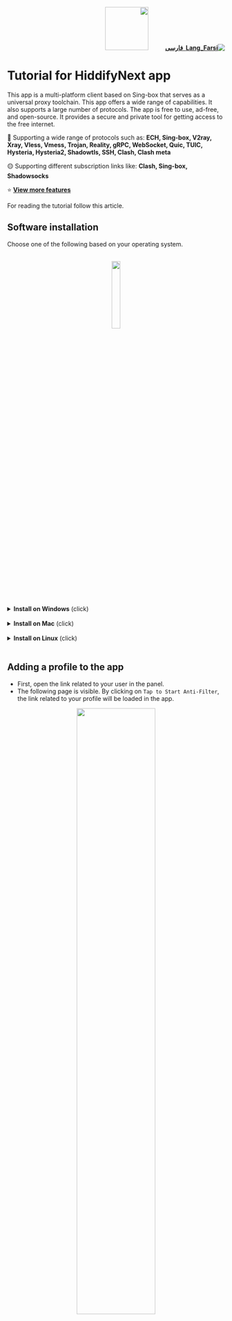 <div dir="rtl" markdown="1">

[**![Lang_Farsi](https://user-images.githubusercontent.com/125398461/234186932-52f1fa82-52c6-417f-8b37-08fe9250a55f.png) &nbsp;فارسی**](https://github.com/hiddify/Hiddify-Server/wiki/%D8%A2%D9%85%D9%88%D8%B2%D8%B4-%DA%A9%D8%A7%D8%B1-%D8%A8%D8%A7-%D9%86%D8%B1%D9%85%E2%80%8C%D8%A7%D9%81%D8%B2%D8%A7%D8%B1-%D9%87%DB%8C%D8%AF%DB%8C%D9%81%D8%A7%DB%8C%E2%80%8C%D9%86%DA%A9%D8%B3%D8%AA)&nbsp;&nbsp;&nbsp;&nbsp;&nbsp;&nbsp;&nbsp;&nbsp;&nbsp;&nbsp;<a href="/manager/wiki/All-tutorials-and-videos"><img width="100" src="https://github.com/hiddify/hiddify-config/assets/125398461/8ac5b906-105c-4b98-acf5-0e12e39e33f6" /></a>
</div>

# Tutorial for HiddifyNext app
This app is a multi-platform client based on Sing-box that serves as a universal proxy toolchain. This app offers a wide range of capabilities. It also supports a large number of protocols. The app is free to use, ad-free, and open-source. It provides a secure and private tool for getting access to the free internet.

🚀 Supporting a wide range of protocols such as: 
**ECH, Sing-box, V2ray, Xray, Vless, Vmess, Trojan, Reality, gRPC, WebSocket, Quic, TUIC, Hysteria, Hysteria2, Shadowtls, SSH, Clash, Clash meta**

🟡 Supporting different subscription links like: **Clash, Sing-box, Shadowsocks**

⭐ **[View more features](https://github.com/hiddify/hiddify-next/blob/main/README.md#-main-features)** 

For reading the tutorial follow this article. 

## Software installation

Choose one of the following based on your operating system.

<br>
<div align=center markdown=1> <a href="https://play.google.com/store/apps/details?id=app.hiddify.com"><img width=20% src="https://github.com/hiddify/hiddify-next/blob/main/docs/google-play-badge.png"></a>
</div>
<br>
<details markdown="1"> <summary><b>Install on Windows</b> (click)</summary>

- First download the program from [here](https://app.hiddify.com/win).

- Now run the downloaded file. This Windows security message will appear and you must click `Yes`.

<div align=center markdown=1><img width=30% src="https://github.com/hiddify/Hiddify-Server/assets/125398461/e4174de0-10b5-4b46-9baf-2e302162da5a">

</div>

- In Windows 11, a warning may be displayed like this, click on `More info`.

<div align=center markdown=1><img width=40% src="https://github.com/hiddify/Hiddify-Server/assets/125398461/8a3bc452-004d-4be7-a9bb-21aad90db7fc">

</div>

- Then click `Run Anyway` to open the file.

<div align=center markdown=1><img width=40% src="https://github.com/hiddify/Hiddify-Server/assets/125398461/36293a7c-f56a-4811-8302-474874654b70">

</div>

- In the next step, it displays the installation location of the program, which you can change if needed and click `Next`.

<div align=center markdown=1>
<img width=60% src="https://github.com/hiddify/Hiddify-Server/assets/125398461/7196a86f-3f74-4177-b611-19b484e0da9a">

</div>

- At this stage, it asks you for more settings, such as creating a shortcut on the desktop and enabling Automatically start the app. You can choose the options you want and click `Next`.

<div align=center markdown=1><img width=60% src="https://github.com/hiddify/Hiddify-Server/assets/125398461/bcac0d1e-f8d8-46d9-bedc-4fe04571a504">

</div>

- Now just click `Install `to start installing the program.

<div align=center markdown=1>
<img width=60% src="https://github.com/hiddify/Hiddify-Server/assets/125398461/980314df-c907-407c-aa4d-a94d4d492b66">

</div>

- In this way, the program starts to install.


<div align=center markdown=1>
<img width=60% src="https://github.com/hiddify/Hiddify-Server/assets/125398461/1aee90d0-dde1-4bf8-b673-058fc0e9204a">

</div>

- At the end of the installation, the following window will appear, click `Finish`.

<div align=center markdown=1>
<img width=60% src="https://github.com/hiddify/Hiddify-Server/assets/125398461/4a8849c5-24f0-4376-be4d-355eb754f395">

</div>


- Now the program is running. If it does not run, run its shortcut on the desktop.

- The first time it will ask you for your language and location settings. Click on `Language `to change the language and click on `Region `to change the region and choose the options you want and run the program.

<div align=center markdown=1>
<img width=60% src="https://github.com/hiddify/Hiddify-Server/assets/125398461/0d50c68f-d6e5-45f3-b86a-0f0217b29867">

</div>

- `Enable Analytics` help us collect data to improve the app



- In the next step, the program will open.

<div align=center markdown=1>
<img width=60% src="https://github.com/hiddify/Hiddify-Server/assets/125398461/9ff5d21c-7fbf-4183-96bb-acd12cebf2a8">

</div>

- The next time you run the program, you will always face this page and the previous steps will not be needed.

> Note: As you know, Windows 7 is no longer supported by Microsoft. Therefore, you may encounter problems when installing this program on Windows 7. It is possible that your problem will be solved by installing [this package](https://www.google.com/search?q=%D8%AF%D8%A7%D9%86%D9%84%D9%88%D8%AF+visual+c%2B%2B&sca_esv=570966760&source=hp&ei=IsIeZbLFIsyp5NoPy_2B4As&iflsig=AO6bgOgAAAAAZR7QMkjEd1aXYyjVQxAzwcErW5_B47mY&oq=%D8%AF%D8%A7%D9%86%D9%84%D9%88%D8%AF+visual&gs_lp=Egdnd3Mtd2l6IhPYr9in2YbZhNmI2K8gdmlzdWFsKgIIADIFEAAYgAQyBRAAGIAEMgUQABiABDIFEAAYgAQyBRAAGIAESNY_UP4KWNcycAR4AJABAJgBigOgAZMuqgEEMy0xNrgBA8gBAPgBAagCCsICEBAuGAMYjwEY5QIY6gIYjAPCAhAQABgDGI8BGOUCGOoCGIwDwgILEAAYgAQYsQMYgwHCAgsQLhiABBixAxiDAcICERAuGIAEGLEDGIMBGMcBGNEDwgILEC4YigUYsQMYgwHCAgsQABiKBRixAxiDAcICDhAuGIAEGLEDGMcBGNEDwgIIEAAYgAQYsQPCAgsQLhiDARixAxiABMICERAuGIMBGMcBGLEDGNEDGIAEwgIIEC4YsQMYgATCAgUQLhiABMICBBAAGAM), but if you still could not install the program, we recommend using Windows 10 with 64-bit architecture.

</details>
<br>

<details markdown="1"> <summary><b>Install on Mac</b> (click)</summary>

- First, download the program from [here](https://app.hiddify.com/mac).

- Then find the downloaded file in `Downloads` and open it.

<div align=center markdown=1>
<img width=60% alt="Downloaded_App" src="https://github.com/hiddify/Hiddify-Server/assets/125398461/e6cbdb24-ef18-49a0-9c40-0f4ea4859def"><center>

</div>

- Now program the file and drop it in `Applications`. With this, the application file will be transferred to the `Applications` section.

<div align=center markdown=1><img width=60% alt="drag_app" src="https://github.com/hiddify/Hiddify-Server/assets/125398461/07fa37b8-fc37-4613-b148-2eb932a3d53a">
</div>

- Now the program is permanently copied to the `Applications`. Double click on it to run.

<div align=center markdown=1><img width="60% alt="App in Application" src="https://github.com/hiddify/Hiddify-Server/assets/125398461/8a32bcd9-367d-4cf1-8951-c764b5f86795">
</div>

- This message is given the first time you open the app because it was downloaded from a source other than the `App Store`.

<div align=center markdown=1><img width=30% alt="Cannot open" src="https://github.com/hiddify/Hiddify-Server/assets/125398461/a65690ed-e169-4c9d-a908-93a4260fddf1">
</div>

- Go to the `Security and Privacy` section and click `Open Anyway` in the `General` tab.

<div align=center markdown=1><img width=60% alt="open for ever" src="https://github.com/hiddify/Hiddify-Server/assets/125398461/97fa1692-5eb2-436c-9070-804a71c3bc81">
</div>

- Now click on `Open`.

<div align=center markdown=1><img width=60% alt="open for ever" src="https://github.com/hiddify/Hiddify-Server/assets/125398461/cbdec7f8-e12e-4613-b51d-9870df2acd49">
</div>

- Go to the `Applications` section again and open the program easily.
- The first time it will ask you for your language and location settings. Click on `Language `to change the language and click on `Region `to change the region and choose the options you want and run the program.

<div align=center markdown=1>
<img width=60% src="https://github.com/hiddify/Hiddify-Server/assets/125398461/0d50c68f-d6e5-45f3-b86a-0f0217b29867">

</div>

- `Enable Analytics` help us collect data to improve the app

- The program opens like this. 

<div align=center markdown=1><img width=60% alt="Screen Shot 1402-07-10 at 20 26 48" src="https://github.com/hiddify/Hiddify-Server/assets/125398461/4a33feda-ccdd-4cd0-baaa-4e7c32238a9f">
</div>


- From now on, you can easily run the program in the `Applications` section.

</details>
<br>

<details markdown="1"> <summary><b>Install on Linux</b> (click)</summary>

- First, download the program from here.
- Extract the downloaded file from the compressed mode and then check with the following command that it has access to execute.

Assume that the downloaded file is in Downloads in the Home folder, so run the following command.

```
ls -la ~/Downloads/hiddify-linux-x64.AppImage
```

- If the output was as follows,

`rwxr-xr-x 1 user user 26272960 Sep 30 07:55 ~/Downloads/hiddify-linux-x64.AppImage`

It means that it has x or executable permission and you can run it easily. Otherwise, you can run the following command in the terminal to add executive access.


- Now just run the file.
- The first time it will ask you for your language and location settings. Click on `Language `to change the language and click on `Region `to change the region and choose the options you want and run the program.

<div align=center markdown=1>
<img width=60% src="https://github.com/hiddify/Hiddify-Server/assets/125398461/0d50c68f-d6e5-45f3-b86a-0f0217b29867">

</div>

- `Enable Analytics` help us collect data to improve the app

</details>

<br>

## Adding a profile to the app
- First, open the link related to your user in the panel.
- The following page is visible. By clicking on `Tap to Start Anti-Filter`, the link related to your profile will be loaded in the app.

<div align=center markdown=1>
<img width=60% src="https://github.com/hiddify/Hiddify-Server/assets/125398461/d39e775c-4817-427b-b11c-6161ecffc81f">

</div>


- If profile link is not added automatically, this page will open. Just click on `Copy Link` to copy the profile link.

<div align=center markdown=1>
<img width=60% src="https://github.com/hiddify/Hiddify-Server/assets/125398461/e921e0a0-1034-456b-bc9c-fd59fd55503e">

</div>

- Now enter the program and tap on the `+` button on the top left on the `Home` menu, so that the page of adding a new profile appears.


<div align=center markdown=1>
<img width=60% src="https://github.com/hiddify/Hiddify-Server/assets/125398461/279924ad-9f16-424f-9133-b5096329030a">

</div>

- You can add the copied link in two ways on this page.

> Method 1: Click `Add from clipboard`. The copied link will be added automatically.

<div align=center markdown=1>
<img width=60% src="https://github.com/hiddify/Hiddify-Server/assets/125398461/e515d2d7-886f-4e33-9764-76b4398fc83b">

</div>


> Method 2: Click on `Add manually`, on the next page enter a desired name in the `Name` field and copy the link in the `URL` field. Then hit the `Save` button.

<div align=center markdown=1>
<img width=60% src="https://github.com/hiddify/Hiddify-Server/assets/125398461/2931f4c9-c2af-4d61-b0a9-40af563b248f">

</div>


## Add single configs

- For this, go to the user page and click on `All Configs`.

<div align=center markdown=1>
<img width=60% src="https://github.com/hiddify/Hiddify-Server/assets/125398461/92912b97-38bb-4973-a48d-44a29613598e">

</div>



- In the displayed list, select the single config you want.
- Click `Copy` to copy the config.

<div align=center markdown=1>
<img width=30% src="https://github.com/hiddify/hiddify-config/assets/125398461/eb4d7cf9-4f1f-4910-acc8-1c7d545ee1eb" />

</div>

- Enter the program and click the `+' button. 
- Tap `Add from clipboard`.

<div align=center markdown=1>
<img width=60% src="https://github.com/hiddify/Hiddify-Server/assets/125398461/e515d2d7-886f-4e33-9764-76b4398fc83b">

</div>

- The config is added to the program.

## Working with the app

### Connect to the VPN
- When the profile is added, you will see this on the `Home` page.

<div align=center markdown=1>
<img width=60% src="https://github.com/hiddify/Hiddify-Server/assets/125398461/a69b2807-d9df-4a03-b48f-6f96f21ff377">
</div>

- Just click on the connection button in the middle of the screen to connect the VPN.

<div align=center markdown=1>
<img width=60% src="https://github.com/hiddify/Hiddify-Server/assets/125398461/484b1f82-63d8-4a9b-b72d-fb78f8ac6da6">
</div>

- If you need to update your profile, click on this button.

<div align=center markdown=1>
<img width=60% src="https://github.com/hiddify/Hiddify-Server/assets/125398461/e5faed5f-c373-4acb-a33b-991599e2be5a">
</div>


- If you need to change the profile, click on the profile section and select the desired profile from the opened list.

<div align=center markdown=1>
<img width=60% src="https://github.com/hiddify/Hiddify-Server/assets/125398461/18f8e9e1-34b8-4a3f-b7bd-a70c9f9d9404">
</div>

- In this section you can edit profiles.

<div align=center markdown=1>
<img width=60% src="https://github.com/hiddify/Hiddify-Server/assets/125398461/c5520e82-aeae-4213-b55b-ecce33bfed0e">
</div>


## Checking and testing proxies
- To view the proxies, first connect the VPN. Then go to the `Proxies` menu.

<div align=center markdown=1>
<img width=60% src="https://github.com/hiddify/Hiddify-Server/assets/125398461/919020e5-0ed6-4523-8f2f-ece7e6d74219">
</div>


- On this page, the proxies or configs related to the profile, are displayed or you can see the individual configs added to the software.

- The VPN automatically connects to the best proxy based on the test, but you can also choose the desired proxy manually.
- Along with these proxies, their delay is also displayed.
- If you need to test the delay, you should click on its button at the bottom right.

<div align=center markdown=1>
<img width=60% src="https://github.com/hiddify/Hiddify-Server/assets/125398461/265bd648-4716-4791-80d4-666a2dc4b0b7">
</div>



- You can sort the proxies by name or test result with the upper right button.

<div align=center markdown=1>
<img width=60% src="https://github.com/hiddify/Hiddify-Server/assets/125398461/95ca6072-96b5-4282-be66-bc8980befded">
</div>


## General settings

* In the `Settings` menu, you can see the `General` settings.

<div align=center markdown=1>
<img width=60% alt="General-settings" src="https://github.com/hiddify/Hiddify-Server/assets/125398461/4a00ed21-8988-419e-86a2-4ba102d8893f">
</div>


* You can change the language of the software using the `Language` menu.
* By using `Theme Mode` you can choose your desired theme from dark, light or device mode.
* The `Pure Black` button makes the device theme deeply black.
* The `Start on Boot` button is used to run the program when the operating system starts up for the first time.
* The `Silent Start` button causes a window not to be displayed when the software is running, and the software is only displayed in the bottom toolbar after execution.

## Advanced settings
### Enabling TUN

- To activate the tunnel, you must first open the program with admin or root access. This work is different according to different operating systems.
<br>

<details markdown="1"> <summary><b>Opening the app with admin privilege on Windows</b></summary>
- If the program was previously open with non-admin privilege, close the program. That is, right-click on the program icon in the lower toolbar and click `Exit`.
- Now, on the desktop or in the list of `Start` programs, right-click on the program icon and click `Run as administrator`.

<div align=center markdown=1>
<img width=30% alt="Run ad admin" src="https://github.com/hiddify/Hiddify-Server/assets/125398461/9db385ec-8aba-47f5-a5b7-d2c34899fbc1">

</div>

- The program opens with admin privilege.

</details>
<br>

<details markdown="1"> <summary><b>Opening the app with admin privilege on Mac</b></summary>

- If the program was previously open with non-admin access, close the program. That is, right-click on the program icon in the upper toolbar and click `Exit`.
- Open the terminal.
- Now go to `Applications`. Right click on the program icon and click `Show contents`.
- Go into the `MacOS` folder and grab the `HiddifyNext` file and drop it on the terminal. With this, the address of this file will be placed in the terminal.
- Press `ctrl+a` to go to the start of the line in terminal. Now type `sudo`. For example, you will have

`sudo \Applications\HiddifyNext.app\Contents\MacOS\HiddifyNext`

- Now press `Enter` to run the program with admin privilege.

</details>
<br>

<details markdown="1"> <summary><b>Opening the app with root privilege on Linux</b></summary>

- If the program was previously open with non-admin access, close the program. That is, right-click on the program icon in the toolbar and click `Exit`.
- Now open the terminal and if, for example, the program is in the `Downloads` folder in `Home`, then execute the following command to run the program with root privilege.

```
sudo ~/Downloads/hiddify-linux-x64.AppImage
```

> Note: If the program is in a different path, change the above command accordingly.

</details>
<br>




- Now that the program is opened with admin or root access level, just go to the `Settings` menu.
- Enter the `Config Options` in the `Advanced` section.
- Turn on `Enable TUN` button.

<div align=center markdown=1>
<img width=60% alt="advanced-setting" src="https://github.com/hiddify/Hiddify-Server/assets/125398461/d624876a-bca9-4d52-b169-cf8f42b86f70">

</div>

- Now go to the `Home` menu and tap the `Connect button` until it turns green.
